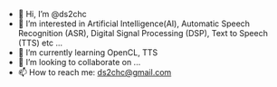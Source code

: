 - 👋 Hi, I’m @ds2chc
- 👀 I’m interested in Artificial Intelligence(AI), Automatic Speech Recognition (ASR), Digital Signal Processing (DSP), Text to Speech (TTS) etc ...
- 🌱 I’m currently learning OpenCL, TTS
- 💞️ I’m looking to collaborate on ...
- 📫 How to reach me: ds2chc@gmail.com

<!---
ds2chc/ds2chc is a ✨ special ✨ repository because its `README.md` (this file) appears on your GitHub profile.
You can click the Preview link to take a look at your changes.
--->
